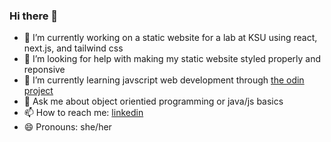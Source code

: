 ### Hi there 👋

- 🔭 I’m currently working on a static website for a lab at KSU using react, next.js, and tailwind css
- 🤔 I’m looking for help with making my static website styled properly and reponsive
- 🌱 I’m currently learning javscript web development through [the odin project](https://www.theodinproject.com/dashboard)
- 💬 Ask me about object orientied programming or java/js basics
- 📫 How to reach me: [linkedin](https://www.linkedin.com/in/suzan-manasreh/)
- 😄 Pronouns: she/her

<!--
**suzm10/suzm10** is a ✨ _special_ ✨ repository because its `README.md` (this file) appears on your GitHub profile.

Here are some ideas to get you started:

- 🔭 I’m currently working on ...
- 🌱 I’m currently learning ...
- 👯 I’m looking to collaborate on ...
- 🤔 I’m looking for help with ...
- 💬 Ask me about ...
- 📫 How to reach me: ...
- 😄 Pronouns: ...
- ⚡ Fun fact: ...
-->
